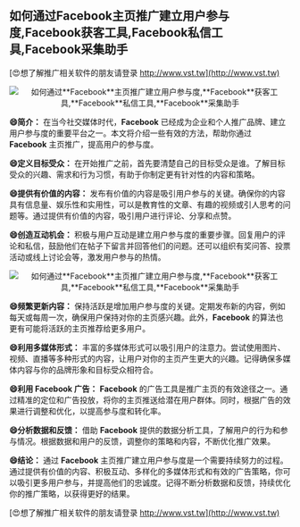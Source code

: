 ## **如何通过**Facebook**主页推广建立用户参与度,**Facebook**获客工具,**Facebook**私信工具,**Facebook**采集助手**

[😍想了解推广相关软件的朋友请登录 http://www.vst.tw](http://www.vst.tw)

 <center><img src="https://vst.tw/MP4/tuiguang/png/7.png" alt="如何通过**Facebook**主页推广建立用户参与度,**Facebook**获客工具,**Facebook**私信工具,**Facebook**采集助手"></center>

**😄简介：**
在当今社交媒体时代，**Facebook** 已经成为企业和个人推广品牌、建立用户参与度的重要平台之一。本文将介绍一些有效的方法，帮助你通过 **Facebook** 主页推广，提高用户的参与度。

**😄定义目标受众：**
在开始推广之前，首先要清楚自己的目标受众是谁。了解目标受众的兴趣、需求和行为习惯，有助于你制定更有针对性的内容和策略。

**😄提供有价值的内容：**
发布有价值的内容是吸引用户参与的关键。确保你的内容具有信息量、娱乐性和实用性，可以是教育性的文章、有趣的视频或引人思考的问题等。通过提供有价值的内容，吸引用户进行评论、分享和点赞。

**😄创造互动机会：**
积极与用户互动是建立用户参与度的重要步骤。回复用户的评论和私信，鼓励他们在帖子下留言并回答他们的问题。还可以组织有奖问答、投票活动或线上讨论会等，激发用户参与的热情。

 <center><img src="https://vst.tw/MP4/tuiguang/png/7.png" alt="如何通过**Facebook**主页推广建立用户参与度,**Facebook**获客工具,**Facebook**私信工具,**Facebook**采集助手"></center>

**😄频繁更新内容：**
保持活跃是增加用户参与度的关键。定期发布新的内容，例如每天或每周一次，确保用户保持对你的主页感兴趣。此外，**Facebook** 的算法也更有可能将活跃的主页推荐给更多用户。

**😄利用多媒体形式：**
丰富的多媒体形式可以吸引用户的注意力。尝试使用图片、视频、直播等多种形式的内容，让用户对你的主页产生更大的兴趣。记得确保多媒体内容与你的品牌形象和目标受众相符合。

**😄利用 **Facebook** 广告：**
**Facebook** 的广告工具是推广主页的有效途径之一。通过精准的定位和广告投放，将你的主页推送给潜在用户群体。同时，根据广告的效果进行调整和优化，以提高参与度和转化率。

**😄分析数据和反馈：**
借助 **Facebook** 提供的数据分析工具，了解用户的行为和参与情况。根据数据和用户的反馈，调整你的策略和内容，不断优化推广效果。

**😄结论：**
通过 **Facebook** 主页推广建立用户参与度是一个需要持续努力的过程。通过提供有价值的内容、积极互动、多样化的多媒体形式和有效的广告策略，你可以吸引更多用户参与，并提高他们的忠诚度。记得不断分析数据和反馈，持续优化你的推广策略，以获得更好的结果。

[😍想了解推广相关软件的朋友请登录 http://www.vst.tw](http://www.vst.tw)



